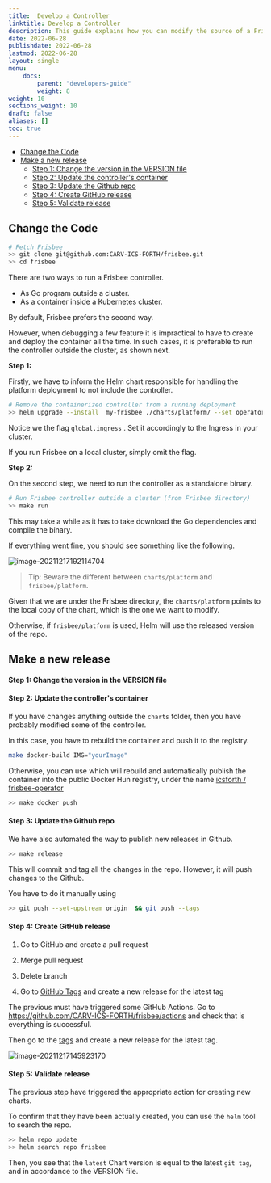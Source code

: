 ```yaml
---
title:  Develop a Controller 
linktitle: Develop a Controller
description: This guide explains how you can modify the source of a Frisbee controller.
date: 2022-06-28
publishdate: 2022-06-28
lastmod: 2022-06-28
layout: single
menu:
    docs:
        parent: "developers-guide"
        weight: 8
weight: 10
sections_weight: 10
draft: false
aliases: []
toc: true
---
```




<!-- toc -->

- [Change the Code](#change-the-code)
- [Make a new release](#make-a-new-release)
    - [Step 1: Change the version in the VERSION file](#step-1-change-the-version-in-the-version-file)
    - [Step 2: Update the controller's container](#step-2-update-the-controllers-container)
    - [Step 3: Update the Github repo](#step-3-update-the-github-repo)
    - [Step 4: Create  GitHub release](#step-4-create--github-release)
    - [Step 5: Validate release](#step-5-validate-release)

<!-- /toc -->


## Change the Code

```bash
# Fetch Frisbee
>> git clone git@github.com:CARV-ICS-FORTH/frisbee.git
>> cd frisbee
```

There are two ways to run a Frisbee controller.

- As Go program outside a cluster.
- As a container inside a Kubernetes cluster.

By default, Frisbee prefers the second way.

However, when debugging a few feature it is impractical to have to create and deploy the container all the time. In such
cases, it is preferable to run the controller outside the cluster, as shown next.

**Step 1:**

Firstly, we have to inform the Helm chart responsible for handling the platform deployment to not include the
controller.

```bash
# Remove the containerized controller from a running deployment
>> helm upgrade --install  my-frisbee ./charts/platform/ --set operator.enabled=false -f ./charts/platform/values.yaml
```

Notice we the flag `global.ingress` . Set it accordingly to the Ingress in your cluster.

If you run Frisbee on a local cluster, simply omit the flag.

**Step 2:**

On the second step, we need to run the controller as a standalone binary.

```bash
# Run Frisbee controller outside a cluster (from Frisbee directory)
>> make run
```

This may take a while as it has to take download the Go dependencies and compile the binary.

If everything went fine, you should see something like the following.

![image-20211217192114704](developers.assets/image-20211217192114704.png)


> Tip: Beware the different between `charts/platform` and  `frisbee/platform`.

Given that we are under the Frisbee directory, the `charts/platform` points to the local copy of the chart, which is the
one we want to modify.

Otherwise, if `frisbee/platform` is used, Helm will use the released version of the repo.

## Make a new release

#### Step 1: Change the version in the VERSION file

#### Step 2: Update the controller's container

If you have changes anything outside the `charts` folder, then you have probably modified some of the controller.

In this case, you have to rebuild the container and push it to the registry.

```bash
make docker-build IMG="yourImage"
```

Otherwise, you can use which will rebuild and automatically publish the container into the public Docker Hun registry,
under the name [icsforth / frisbee-operator](https://hub.docker.com/repository/docker/icsforth/frisbee-operator)

```bash
>> make docker push
```

#### Step 3: Update the Github repo

We have also automated the way to publish new releases in Github.

```bash
>> make release
```

This will commit and tag all the changes in the repo. However, it will push changes to the Github.

You have to do it manually using

```bash
>> git push --set-upstream origin  && git push --tags
```

#### Step 4: Create  GitHub release

1. Go to GitHub and create a pull request

2. Merge pull request

3. Delete branch

4. Go to [GitHub Tags](https://github.com/CARV-ICS-FORTH/frisbee/tags ) and create a new release for the latest tag

The previous must have triggered some GitHub Actions. Go to https://github.com/CARV-ICS-FORTH/frisbee/actions and check
that is everything is successful.

Then go to the [tags](https://github.com/CARV-ICS-FORTH/frisbee/tags) and create a new release for the latest tag.

![image-20211217145923170](developers.assets/image-20211217145923170.png)

#### Step 5: Validate release

The previous step have triggered the appropriate action for creating new charts.

To confirm that they have been actually created, you can use the  `helm` tool to search the repo.

```bash
>> helm repo update
>> helm search repo frisbee
```

Then, you see that the `latest` Chart version is equal to the latest `git tag`, and in accordance to the VERSION file.


